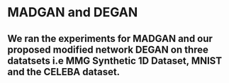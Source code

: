 # MADGAN and DEGAN
## We ran the experiments for MADGAN and our proposed modified network DEGAN on three datatsets i.e MMG Synthetic 1D Dataset, MNIST and the CELEBA dataset.